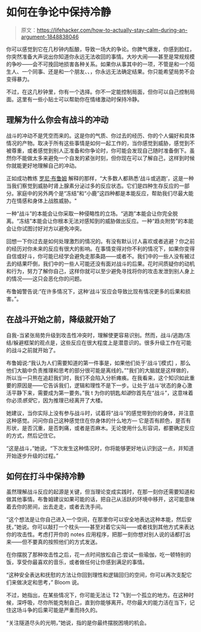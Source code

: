 # 如何在争论中保持冷静

> 原文：<https://lifehacker.com/how-to-actually-stay-calm-during-an-argument-1848838046>

你可以感觉到它在几秒钟内酝酿，导致一场大的争论。你脾气爆发，你感到脸红，你突然准备大声说出你知道你永远无法收回的事情。大吵大闹——甚至是常规规模的争吵——会不可挽回地损害各种关系。如果你从事其中的一项，不管是和一个陌生人、一个同事、还是和一个朋友、、，你永远无法确定结果。你只能希望局势不会变得暴力。



不过，在这几秒钟里，你有一个选择。你不一定能控制局面，但你可以自己控制局面。这里有一些小贴士可以帮助你在情绪激动时保持冷静。

## **理解为什么你会有战斗的冲动**

战斗的冲动不是凭空而来的。这是你的气质、你过去的经历、你的个人偏好和具体情况的产物。取决于所有这些事情是如何一起工作的，当你感觉到威胁，感觉到不被尊重，或者感觉到别人正准备和你争论时，你可能会发现自己随时准备倒下。虽然你不能做太多来避免一个自发的紧张时刻，但你现在可以了解自己，这样到时候你就能更好地理解自己的冲动。

正如成功教练 [罗尼·布鲁姆](https://www.coachronniebloom.com/) 解释的那样，“大多数人都熟悉‘战斗或逃跑’，这是一种当我们察觉到威胁时肾上腺素分泌过多的反应状态。它们是四种生存反应的一部分。家庭中的另外两个是“冻结”和“小鹿”这四种都是本能反应，帮助我们尽最大能力在情感和身体上战胜威胁。"

一种“战斗”的本能会让你采取一种侵略性的立场。“逃跑”本能会让你完全脱离。“冻结”本能会让你根本无法对感知到的威胁做出反应。一种“趋炎附势”的本能会让你试图讨好对方以避免冲突。

回想一下你过去是如何处理激烈的情况的。有没有默认讨人喜欢或者逃避？你之前的经历对你未来的反应有很大的影响。在事情变得对你不利的情况下，如果你变得自信或好斗，你可能已经学会避免走那条路——或者不。我们中的一些人没有被过去的结果吓倒，我们中的一些人可能还没有面对战斗的后果。花时间质疑你的动机和行为，努力了解你自己，这样你就可以至少避免寻找将你的攻击发泄到别人身上的情况——这只会恶化你的问题。

布鲁姆警告说:“在许多情况下，这种‘战斗’反应会导致比现有情况更多的后果和损害。”。

## **在战斗开始之前，降级就开始了**

自我-当紧张局势升级到攻击性冲突时，理解使更容易识别。然而，战斗/逃跑/冻结/躲避框架的观点是，这些反应在很大程度上是潜意识的。很多升级工作在可能的战斗之前就开始了。

布鲁姆说:“我认为人们需要知道的第一件事是，如果他们处于‘战斗’[模式] ，那么他们大脑中负责推理和思考的部分很可能是离线的。”"我们的大脑就是这样做的，所以当一只熊在追赶我们时，我们不会陷入分析瘫痪。在我看来，这个知识如此重要的原因是——它告诉我们，逻辑和理性不是下一步。让处于‘战斗’状态的身心激活平静下来，需要成为第一要务。”我 t 为你的钥匙*知道*你首先在“战斗”，这意味着你必须*感受*它，因为推理已经离开了大楼。

她建议，当你实际上没有参与战斗时，试着将“战斗”的感觉带到你的身体，并注意这种感觉。问问你自己这种感觉住在你身体的什么地方— 它是否有颜色，是否有形状，是否沉重，是否刺痛，或者是否麻木。无论使用什么形容词，都要确定反应的方式，然后记住它。

“这是战斗，”她说。“下次发生这种情况时，你将能够更好地认识到这一点，并知道开始逐步升级的过程。”

## 如何在打斗中保持冷静

虽然理解战斗反应的起源是关键，但当理论变成实践时，在那一刻你还需要知道和做其他事情。布鲁姆建议如果可能的话，把自己从活跃的环境中移开，这可能意味着去你的房间，出去走走，或者去洗手间。

“这个想法是让你自己进入一个空间，在那里你可以安全地表达这种本能，然后安抚，”她说。你可以敲打一个枕头——甚至对着它尖叫——或者找到其他方式来表达你的攻击性。考虑打开你的 notes 应用程序，把那一刻你想对别人说的话都打出来——但不要真的按照他们的方式发送。

在你摆脱了那种攻击性之后，花一点时间放松自己:尝试一些瑜伽，吃一顿特别的饭，享受你最喜欢的音乐，或者做任何让你感到满足的事情。

“这种安全表达和抚慰的方法让你回到理性和逻辑回归的空间，你可以再次支配它们来做决定和思考，” Bloom 说。

不过，她指出，在某些情况下，你可能无法让 T2 飞到一个孤立的地方。在这种时候，深呼吸，尽你所能克制自己，直到你能够离开。尽你最大的能力活在当下，记住这场斗争的后果可能是严重而持久的。

“关注隧道尽头的光明，”她说，指的是你最终摆脱困境的机会。